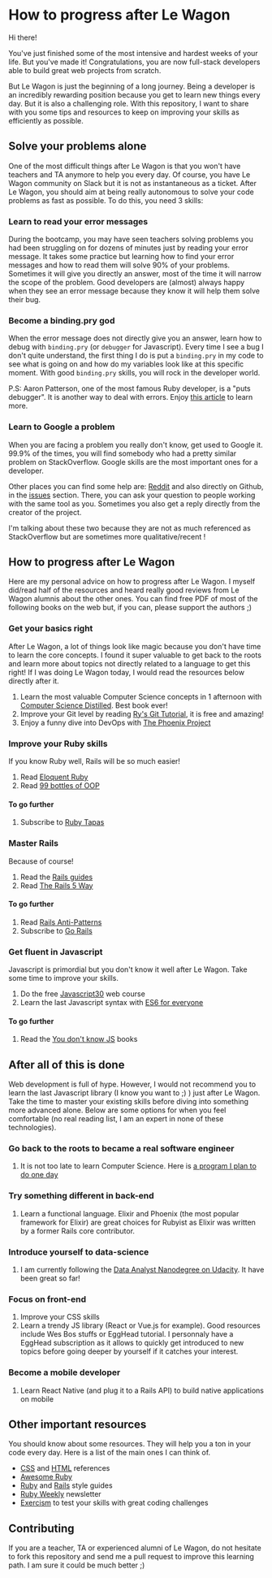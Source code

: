 # How to progress after Le Wagon

Hi there!

You've just finished some of the most intensive and hardest weeks of your life.
But you've made it! Congratulations, you are now full-stack developers able to
build great web projects from scratch.

But Le Wagon is just the beginning of a long journey. Being a developer is an
incredibly rewarding position because you get to learn new things every day. But
it is also a challenging role. With this repository, I want to share with you
some tips and resources to keep on improving your skills as efficiently as
possible.

## Solve your problems alone

One of the most difficult things after Le Wagon is that you won't have teachers
and TA anymore to help you every day. Of course, you have Le Wagon community on
Slack but it is not as instantaneous as a ticket. After Le Wagon, you should aim
at being really autonomous to solve your code problems as fast as possible. To
do this, you need 3 skills:

### Learn to read your error messages

During the bootcamp, you may have seen teachers solving problems you had been
struggling on for dozens of minutes just by reading your error message. It takes
some practice but learning how to find your error messages and how to read them
will solve 90% of your problems. Sometimes it will give you directly an answer,
most of the time it will narrow the scope of the problem. Good developers are
(almost) always happy when they see an error message because they know it will
help them solve their bug.

### Become a binding.pry god

When the error message does not directly give you an answer, learn how to debug
with `binding.pry` (or `debugger` for Javascript). Every time I see a bug I
don't quite understand, the first thing I do is put a `binding.pry` in my code
to see what is going on and how do my variables look like at this specific
moment. With good `binding.pry` skills, you will rock in the developer world.

P.S: Aaron Patterson, one of the most famous Ruby developer, is a "puts
debugger". It is another way to deal with errors. Enjoy
[this article](https://tenderlovemaking.com/2016/02/05/i-am-a-puts-debuggerer.html)
to learn more.

### Learn to Google a problem

When you are facing a problem you really don't know, get used to Google it.
99.9% of the times, you will find somebody who had a pretty similar problem on
StackOverflow. Google skills are the most important ones for a developer.

Other places you can find some help are: [Reddit](https://www.reddit.com/r/rails/)
and also directly on Github, in the [issues](https://github.com/rails/rails/issues)
section. There, you can ask your question to people working with the same tool
as you. Sometimes you also get a reply directly from the creator of the project.

I'm talking about these two because they are not as much referenced as
StackOverflow but are sometimes more qualitative/recent !

## How to progress after Le Wagon

Here are my personal advice on how to progress after Le Wagon. I myself did/read
half of the resources and heard really good reviews from Le Wagon alumnis about
the other ones. You can find free PDF of most of the following books on the web
but, if you can, please support the authors ;)

### Get your basics right

After Le Wagon, a lot of things look like magic because you don't have time to
learn the core concepts. I found it super valuable to get back to the roots and
learn more about topics not directly related to a language to get this right! If
I was doing Le Wagon today, I would read the resources below directly after it.

1. Learn the most valuable Computer Science concepts in 1 afternoon with
   [Computer Science Distilled](https://leanpub.com/computer-science-distilled).
   Best book ever!
2. Improve your Git level by reading
   [Ry's Git Tutorial](https://www.amazon.com/Rys-Git-Tutorial-Ryan-Hodson-ebook/dp/B00QFIA5OC),
   it is free and amazing!
3. Enjoy a funny dive into DevOps with
   [The Phoenix Project](https://www.amazon.com/Phoenix-Project-DevOps-Helping-Business/dp/0988262592)

### Improve your Ruby skills

If you know Ruby well, Rails will be so much easier!

1. Read [Eloquent Ruby](http://eloquentruby.com/)
2. Read [99 bottles of OOP](https://www.sandimetz.com/99bottles/)

#### To go further

1. Subscribe to [Ruby Tapas](https://www.rubytapas.com/)

### Master Rails

Because of course!

1. Read the [Rails guides](http://guides.rubyonrails.org/)
2. Read [The Rails 5 Way](https://leanpub.com/tr5w)

#### To go further

1. Read
   [Rails Anti-Patterns](https://www.amazon.com/Rails-AntiPatterns-Refactoring-Addison-Wesley-Professional/dp/0321604814)
2. Subscribe to [Go Rails](https://gorails.com)

### Get fluent in Javascript

Javascript is primordial but you don't know it well after Le Wagon. Take some
time to improve your skills.

1. Do the free [Javascript30](https://javascript30.com/) web course
2. Learn the last Javascript syntax with [ES6 for everyone](https://es6.io/)

#### To go further

1. Read the [You don't know JS](https://github.com/getify/You-Dont-Know-JS)
   books

## After all of this is done

Web development is full of hype. However, I would not recommend you to learn the
last Javascript library (I know you want to ;) ) just after Le Wagon. Take the
time to master your existing skills before diving into something more advanced
alone. Below are some options for when you feel comfortable (no real reading
list, I am an expert in none of these technologies).

### Go back to the roots to became a real software engineer

1. It is not too late to learn Computer Science. Here is
   [a program I plan to do one day](https://teachyourselfcs.com/)

### Try something different in back-end

1. Learn a functional language. Elixir and Phoenix (the most popular framework
   for Elixir) are great choices for Rubyist as Elixir was written by a former
   Rails core contributor.

### Introduce yourself to data-science

1. I am currently following the
   [Data Analyst Nanodegree on Udacity](https://www.udacity.com/course/data-analyst-nanodegree--nd002).
   It have been great so far!

### Focus on front-end

1. Improve your CSS skills
2. Learn a trendy JS library (React or Vue.js for example). Good resources
   include Wes Bos stuffs or EggHead tutorial. I personnaly have a EggHead
   subscription as it allows to quickly get introduced to new topics before
   going deeper by yourself if it catches your interest.

### Become a mobile developer

1. Learn React Native (and plug it to a Rails API) to build native applications
   on mobile

## Other important resources

You should know about some resources. They will help you a ton in your code
every day. Here is a list of the main ones I can think of.

* [CSS](http://cssreference.io/) and [HTML](http://htmlreference.io/) references
* [Awesome Ruby](https://github.com/markets/awesome-ruby)
* [Ruby](https://github.com/bbatsov/ruby-style-guide) and
  [Rails](https://github.com/bbatsov/rails-style-guide/) style guides
* [Ruby Weekly](http://rubyweekly.com/) newsletter
* [Exercism](http://exercism.io/) to test your skills with great coding
  challenges

## Contributing

If you are a teacher, TA or experienced alumni of Le Wagon, do not hesitate to
fork this repository and send me a pull request to improve this learning path. I
am sure it could be much better ;)
